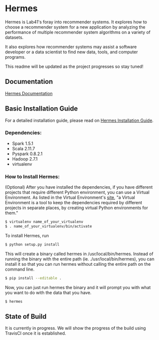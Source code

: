 # Hermes 

Hermes is Lab41's foray into recommender systems. It explores how to choose a recommender system for a new application by analyzing the performance of multiple recommender system algorithms on a variety of datasets.

It also explores how recommender systems may assist a software developer or a data scientist to find new data, tools, and computer programs.

This readme will be updated as the project progresses so stay tuned!


## Documentation 

[Hermes Documentation](https://github.com/Lab41/hermes/tree/master/docs)


## Basic Installation Guide 

For a detailed installation guide, please read on [Hermes Installation Guide](https://github.com/Lab41/hermes/tree/master/docs/installation.txt).

### Dependencies: 
* Spark 1.5.1 
* Scala 2.11.7
* Pyspark 0.8.2.1
* Hadoop 2.7.1
* virtualenv

### How to Install Hermes: 

(Optional) After you have installed the dependencies, if you have different projects that require different Python environment, you can use a Virtual Environment. As listed in the Virtual Environment's [site](http://docs.python-guide.org/en/latest/dev/virtualenvs/), "a Virtual Environment is a tool to keep the dependencies required by different projects in separate places, by creating virtual Python environments for them."

```bash
$ virtualenv name_of_your_virtualenv
$ . name_of_your_virtualenv/bin/activate
```

To install Hermes, run 
```bash
$ python setup.py install
```

This will create a binary called hermes in /usr/local/bin/hermes. Instead of running the binary with the entire path (ie. ./usr/local/bin/hermes), you can install it so that you can run hermes without calling the entire path on the command line. 
```bash
$ pip install --editable .
```

Now, you can just run hermes the binary and it will prompt you with what you want to do with the data that you have. 
```bash 
$ hermes
```


## State of Build 

It is currently in progress. We will show the progress of the build using TravisCI once it is established.
